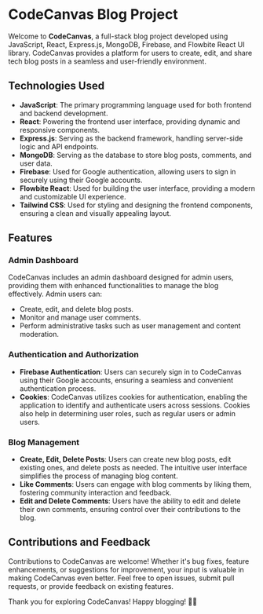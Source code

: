 # CodeCanvas Blog Project

Welcome to **CodeCanvas**, a full-stack blog project developed using JavaScript, React, Express.js, MongoDB, Firebase, and Flowbite React UI library. CodeCanvas provides a platform for users to create, edit, and share tech blog posts in a seamless and user-friendly environment.

## Technologies Used

- **JavaScript**: The primary programming language used for both frontend and backend development.
- **React**: Powering the frontend user interface, providing dynamic and responsive components.
- **Express.js**: Serving as the backend framework, handling server-side logic and API endpoints.
- **MongoDB**: Serving as the database to store blog posts, comments, and user data.
- **Firebase**: Used for Google authentication, allowing users to sign in securely using their Google accounts.
- **Flowbite React**: Used for building the user interface, providing a modern and customizable UI experience.
- **Tailwind CSS**: Used for styling and designing the frontend components, ensuring a clean and visually appealing layout.

## Features

### Admin Dashboard

CodeCanvas includes an admin dashboard designed for admin users, providing them with enhanced functionalities to manage the blog effectively. Admin users can:

- Create, edit, and delete blog posts.
- Monitor and manage user comments.
- Perform administrative tasks such as user management and content moderation.

### Authentication and Authorization

- **Firebase Authentication**: Users can securely sign in to CodeCanvas using their Google accounts, ensuring a seamless and convenient authentication process.
- **Cookies**: CodeCanvas utilizes cookies for authentication, enabling the application to identify and authenticate users across sessions. Cookies also help in determining user roles, such as regular users or admin users.

### Blog Management

- **Create, Edit, Delete Posts**: Users can create new blog posts, edit existing ones, and delete posts as needed. The intuitive user interface simplifies the process of managing blog content.
- **Like Comments**: Users can engage with blog comments by liking them, fostering community interaction and feedback.
- **Edit and Delete Comments**: Users have the ability to edit and delete their own comments, ensuring control over their contributions to the blog.

## Contributions and Feedback

Contributions to CodeCanvas are welcome! Whether it's bug fixes, feature enhancements, or suggestions for improvement, your input is valuable in making CodeCanvas even better. Feel free to open issues, submit pull requests, or provide feedback on existing features.

Thank you for exploring CodeCanvas! Happy blogging! 🎉📝